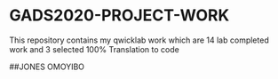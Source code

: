 # GADS2020-PROJECT-WORK
This repository contains my  qwicklab work which are 14 lab completed work and 3 selected 100% Translation to code


##JONES OMOYIBO
